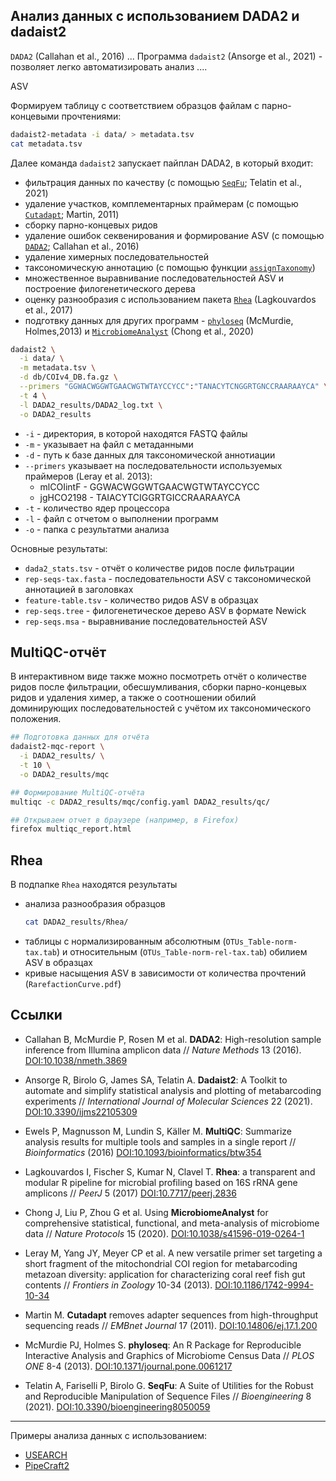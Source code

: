 ## Анализ данных с использованием DADA2 и dadaist2

`DADA2` (Callahan et al., 2016) ...
Программа `dadaist2` (Ansorge et al., 2021) - позволяет легко автоматизировать анализ ....

ASV

Формируем таблицу с соответствием образцов файлам с парно-концевыми прочтениями:

```bash
dadaist2-metadata -i data/ > metadata.tsv
cat metadata.tsv
```

Далее команда `dadaist2` запускает пайплан DADA2, в который входит:
- фильтрация данных по качеству (c помощью [`SeqFu`](https://telatin.github.io/seqfu2/); Telatin et al., 2021)
- удаление участков, комплементарных праймерам (с помощью [`Cutadapt`](https://cutadapt.readthedocs.io); Martin, 2011)
- сборку парно-концевых ридов
- удаление ошибок секвенирования и формирование ASV (c помощью [`DADA2`](https://benjjneb.github.io/dada2/tutorial.html); Callahan et al., 2016)
- удаление химерных последовательностей
- таксономическую аннотацию (c помощью функции [`assignTaxonomy`](https://benjjneb.github.io/dada2/assign.html))
- множественное выравнивание последовательностей ASV и построение филогенетического дерева
- оценку разнообразия с использованием пакета [`Rhea`](https://lagkouvardos.github.io/Rhea/) (Lagkouvardos et al., 2017)
- подготвку данных для других программ - [`phyloseq`](https://joey711.github.io/phyloseq/) (McMurdie, Holmes,2013) и [`MicrobiomeAnalyst`](https://www.microbiomeanalyst.ca/MicrobiomeAnalyst/upload/OtuUploadView.xhtml) (Chong et al., 2020)

```bash
dadaist2 \
  -i data/ \
  -m metadata.tsv \
  -d db/COIv4_DB.fa.gz \
  --primers "GGWACWGGWTGAACWGTWTAYCCYCC":"TANACYTCNGGRTGNCCRAARAAYCA" \
  -t 4 \
  -l DADA2_results/DADA2_log.txt \
  -o DADA2_results
```
* `-i` - директория, в которой находятся FASTQ файлы<br/>
* `-m` - указывает на файл с метаданными<br/>
* `-d` - путь к базе данных для таксономической аннотиации<br/>
* `--primers` указывает на последовательности используемых праймеров (Leray et al. 2013):<br/>
  * mlCOIintF - GGWACWGGWTGAACWGTWTAYCCYCC<br/>
  * jgHCO2198 - TAIACYTCIGGRTGICCRAARAAYCA<br/>
* `-t` - количество ядер процессора<br/>
* `-l` - файл с отчетом о выполнении программ<br/>
* `-o` - папка с результатми анализа<br/>


Основные результаты:
- `dada2_stats.tsv` - отчёт о количестве ридов после фильтрации
- `rep-seqs-tax.fasta` - последовательности ASV c таксономической аннотацией в заголовках
- `feature-table.tsv` - количество ридов ASV в образцах
- `rep-seqs.tree` - филогенетическое дерево ASV в формате Newick
- `rep-seqs.msa` - выравнивание последовательностей ASV


## MultiQC-отчёт

В интерактивном виде также можно посмотреть отчёт о 
количестве ридов после фильтрации, обесшумливания, 
сборки парно-концевых ридов и удаления химер, а также 
о соотношении обилий доминирующих последовательностей с 
учётом их таксономического положения.

```bash
## Подготовка данных для отчёта
dadaist2-mqc-report \
  -i DADA2_results/ \
  -t 10 \
  -o DADA2_results/mqc

## Формирование MultiQC-отчёта
multiqc -c DADA2_results/mqc/config.yaml DADA2_results/qc/

## Открываем отчет в браузере (например, в Firefox)
firefox multiqc_report.html 
```


## Rhea

В подпапке `Rhea` находятся результаты

- анализа разнообразия образцов
    ```bash
    cat DADA2_results/Rhea/
    ```
- таблицы с нормализированным абсолютным (`OTUs_Table-norm-tax.tab`) и относительным (`OTUs_Table-norm-rel-tax.tab`) обилием ASV в образцах
- кривые насыщения ASV в зависимости от количества прочтений (`RarefactionCurve.pdf`)


## Ссылки

- Callahan B, McMurdie P, Rosen M et al. **DADA2**: High-resolution sample inference from Illumina amplicon data // _Nature Methods_ 13 (2016). [DOI:10.1038/nmeth.3869](https://www.nature.com/articles/nmeth.3869)

- Ansorge R, Birolo G, James SA, Telatin A. **Dadaist2**: A Toolkit to automate and simplify statistical analysis and plotting of metabarcoding experiments // _International Journal of Molecular Sciences_ 22 (2021). [DOI:10.3390/ijms22105309](https://www.mdpi.com/1422-0067/22/10/5309)

- Ewels P, Magnusson M, Lundin S, Käller M. **MultiQC**: Summarize analysis results for multiple tools and samples in a single report // _Bioinformatics_ (2016) [DOI:10.1093/bioinformatics/btw354](https://academic.oup.com/bioinformatics/article/32/19/3047/2196507)

- Lagkouvardos I, Fischer S, Kumar N, Clavel T. **Rhea**: a transparent and modular R pipeline for microbial profiling based on 16S rRNA gene amplicons // _PeerJ_ 5 (2017) [DOI:10.7717/peerj.2836](https://peerj.com/articles/2836/)

- Chong J, Liu P, Zhou G et al. Using **MicrobiomeAnalyst** for comprehensive statistical, functional, and meta-analysis of microbiome data // _Nature Protocols_ 15 (2020). [DOI:10.1038/s41596-019-0264-1](https://www.nature.com/articles/s41596-019-0264-1)

- Leray M, Yang JY, Meyer CP et al. A new versatile primer set targeting a short fragment of the mitochondrial COI region for metabarcoding metazoan diversity: application for characterizing coral reef fish gut contents // _Frontiers in Zoology_ 10-34 (2013). [DOI:10.1186/1742-9994-10-34](https://frontiersinzoology.biomedcentral.com/articles/10.1186/1742-9994-10-34)

- Martin M. **Cutadapt** removes adapter sequences from high-throughput sequencing
reads // _EMBnet Journal_ 17 (2011). [DOI:10.14806/ej.17.1.200](https://journal.embnet.org/index.php/embnetjournal/article/view/200)

- McMurdie PJ, Holmes S. **phyloseq**: An R Package for Reproducible Interactive Analysis and Graphics of Microbiome Census Data // _PLOS ONE_ 8-4 (2013). [DOI:10.1371/journal.pone.0061217](https://journals.plos.org/plosone/article?id=10.1371/journal.pone.0061217)

- Telatin A, Fariselli P, Birolo G. **SeqFu**: A Suite of Utilities for the Robust and Reproducible Manipulation of Sequence Files // _Bioengineering_ 8 (2021). [DOI:10.3390/bioengineering8050059](https://www.mdpi.com/2306-5354/8/5/59)

_________________

Примеры анализа данных с использованием:
- [USEARCH](01_USEARCH.md)
- [PipeCraft2](03_PipeCraft2.md)
